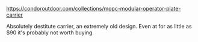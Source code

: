 https://condoroutdoor.com/collections/mopc-modular-operator-plate-carrier

Absolutely destitute carrier, an extremely old design. Even at for as little as $90 it's probably not worth buying.